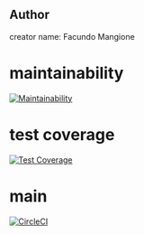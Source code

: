 ## Author
creator name: Facundo Mangione

# maintainability
[![Maintainability](https://api.codeclimate.com/v1/badges/501cec3723d1db83d4e8/maintainability)](https://codeclimate.com/github/um-computacion-tm/scrabble-2023-facumangione/maintainability)

# test coverage
[![Test Coverage](https://api.codeclimate.com/v1/badges/501cec3723d1db83d4e8/test_coverage)](https://codeclimate.com/github/um-computacion-tm/scrabble-2023-facumangione/test_coverage)

# main
[![CircleCI](https://dl.circleci.com/status-badge/img/gh/um-computacion-tm/scrabble-2023-facumangione/tree/main.svg?style=svg)](https://dl.circleci.com/status-badge/redirect/gh/um-computacion-tm/scrabble-2023-facumangione/tree/main)